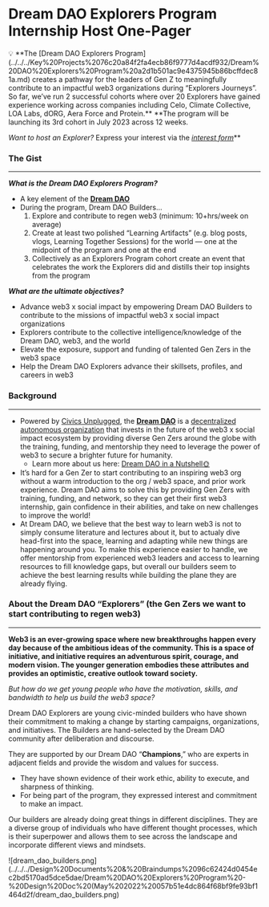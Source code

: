 # Dream DAO Explorers Program Internship Host One-Pager

<aside>
💡 **The [Dream DAO Explorers Program](../../../Key%20Projects%2076c20a84f2fa4ecb86f9777d4acdf932/Dream%20DAO%20Explorers%20Program%20a2d1b501ac9e4375945b86bcffdec81a.md) creates a pathway for the leaders of Gen Z to meaningfully contribute to an impactful web3 organizations during “Explorers Journeys”. So far, we’ve run 2 successful cohorts where over 20 Explorers have gained experience working across companies including Celo, Climate Collective, LOA Labs, dORG, Aera Force and Protein.** **The program will be launching its 3rd cohort in July 2023 across 12 weeks. 

*Want to host an Explorer?* 
Express your interest via the [*interest form*](https://ddephost.paperform.co/)**

</aside>

### The Gist

---

***What is the Dream DAO Explorers Program?***

- A key element of the **[Dream DAO](../../Working%20groups%200adef09e5b64402c82bcf911b23a47a9/Grants%20WG%20a3e876e9a9f944bdb1e5eb90a8bb0de2/Grants%20WG%20Docs%20fd34a906f076416cb013603026568267/Meet%20Dream%20DAO%20%F0%9F%91%A9%E2%80%8D%F0%9F%9A%80%20a37b70aa31cd4637969496c4040dc4d4/Dream%20DAO%20in%20a%20Nutshell%F0%9F%8C%9E%2043c0add6b44647b4b070808d3b9f7a4a.md)**
- During the program, Dream DAO Builders…
    1. Explore and contribute to regen web3 (minimum: 10+hrs/week on average)
    2. Create at least two polished “Learning Artifacts” (e.g. blog posts, vlogs, Learning Together Sessions) for the world — one at the midpoint of the program and one at the end
    3. Collectively as an Explorers Program cohort create an event that celebrates the work the Explorers did and distills their top insights from the program

***What are the ultimate objectives?***

- Advance web3 x social impact by empowering Dream DAO Builders to contribute to the missions of impactful web3 x social impact organizations
- Explorers contribute to the collective intelligence/knowledge of the Dream DAO, web3, and the world
- Elevate the exposure, support and funding of talented Gen Zers in the web3 space
- Help the Dream DAO Explorers advance their skillsets, profiles, and careers in web3

### Background

---

- Powered by [Civics Unplugged](https://www.civicsunplugged.org/), the [**Dream DAO**](https://dreamdao.xyz/) is a [decentralized autonomous organization](https://linda.mirror.xyz/Vh8K4leCGEO06_qSGx-vS5lvgUqhqkCz9ut81WwCP2o) that invests in the future of the web3 x social impact ecosystem by providing diverse Gen Zers around the globe with the training, funding, and mentorship they need to leverage the power of web3 to secure a brighter future for humanity.
    - Learn more about us here:  [Dream DAO in a Nutshell🌞](../../Working%20groups%200adef09e5b64402c82bcf911b23a47a9/Grants%20WG%20a3e876e9a9f944bdb1e5eb90a8bb0de2/Grants%20WG%20Docs%20fd34a906f076416cb013603026568267/Meet%20Dream%20DAO%20%F0%9F%91%A9%E2%80%8D%F0%9F%9A%80%20a37b70aa31cd4637969496c4040dc4d4/Dream%20DAO%20in%20a%20Nutshell%F0%9F%8C%9E%2043c0add6b44647b4b070808d3b9f7a4a.md)
- It’s hard for a Gen Zer to start contributing to an inspiring web3 org without a warm introduction to the org / web3 space, and prior work experience. Dream DAO aims to solve this by providing Gen Zers with training, funding, and network, so they can get their first web3 internship, gain confidence in their abilities, and take on new challenges to improve the world!
- At Dream DAO, we believe that the best way to learn web3 is not to simply consume literature and lectures about it, but to actualy dive head-first into the space, learning and adapting while new things are happening around you. To make this experience easier to handle, we offer mentorship from experienced web3 leaders and access to learning resources to fill knowledge gaps, but overall our builders seem to achieve the best learning results while building the plane they are already flying.

### About the Dream DAO “Explorers” (the Gen Zers we want to start contributing to regen web3)

---

**Web3 is an ever-growing space where new breakthroughs happen every day because of the ambitious ideas of the community. This is a space of initiative, and initiative requires an adventurous spirit, courage, and modern vision. The younger generation embodies these attributes and provides an optimistic, creative outlook toward society.** 

*But how do we get young people who have the motivation, skills, and bandwidth to help us build the web3 space?*

Dream DAO Explorers are young civic-minded builders who have shown their commitment to making a change by starting campaigns, organizations, and initiatives. The Builders are hand-selected by the Dream DAO community after deliberation and discourse.

They are supported by our Dream DAO “**Champions**,” who are experts in adjacent fields and provide the wisdom and values for success.

- They have shown evidence of their work ethic, ability to execute, and sharpness of thinking.
- For being part of the program, they expressed interest and commitment to make an impact.

Our builders are already doing great things in different disciplines. They are a diverse group of individuals who have different thought processes, which is their superpower and allows them to see across the landscape and incorporate different views and mindsets. 

![dream_dao_builders.png](../../../Design%20Documents%20&%20Braindumps%2096c62424d0454ec2bd5170ad5dce5dae/Dream%20DAO%20Explorers%20Program%20-%20Design%20Doc%20(May%202022%20057b51e4dc864f68bf9fe93bf1464d2f/dream_dao_builders.png)